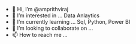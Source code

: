 - 👋 Hi, I’m @amprithviraj
- 👀 I’m interested in ... Data Anlaytics
- 🌱 I’m currently learning ... Sql, Python, Power BI
- 💞️ I’m looking to collaborate on ...
- 📫 How to reach me ...

<!---
amprithviraj/amprithviraj is a ✨ special ✨ repository because its `README.md` (this file) appears on your GitHub profile.
You can click the Preview link to take a look at your changes.
--->
